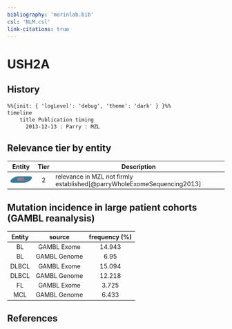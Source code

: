 ```yaml
---
bibliography: 'morinlab.bib'
csl: 'NLM.csl'
link-citations: true
---
```


# USH2A

## History

```mermaid
%%{init: { 'logLevel': 'debug', 'theme': 'dark' } }%%
timeline
    title Publication timing
      2013-12-13 : Parry : MZL
```


## Relevance tier by entity

|Entity|Tier|Description|
|:------:|:----:|--------------------------------------|
|![MZL](images/icons/MZL_tier2.png)|2|relevance in MZL not firmly established[@parryWholeExomeSequencing2013]|


## Mutation incidence in large patient cohorts (GAMBL reanalysis)

|Entity|source |frequency (%)|
|:------:|:----:|:----:|
|BL|GAMBL Exome |14.943 |
|BL|GAMBL Genome |6.95 |
|DLBCL|GAMBL Exome |15.094 |
|DLBCL|GAMBL Genome |12.218 |
|FL|GAMBL Exome |3.725 |
|MCL|GAMBL Genome |6.433 |


## References


